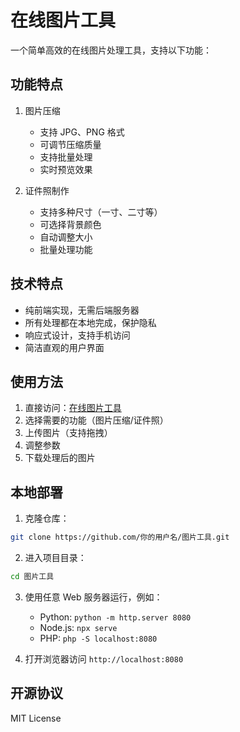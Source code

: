 # 在线图片工具

一个简单高效的在线图片处理工具，支持以下功能：

## 功能特点

1. 图片压缩
   - 支持 JPG、PNG 格式
   - 可调节压缩质量
   - 支持批量处理
   - 实时预览效果
   
2. 证件照制作
   - 支持多种尺寸（一寸、二寸等）
   - 可选择背景颜色
   - 自动调整大小
   - 批量处理功能

## 技术特点

- 纯前端实现，无需后端服务器
- 所有处理都在本地完成，保护隐私
- 响应式设计，支持手机访问
- 简洁直观的用户界面

## 使用方法

1. 直接访问：[在线图片工具](https://你的用户名.github.io/图片工具/)
2. 选择需要的功能（图片压缩/证件照）
3. 上传图片（支持拖拽）
4. 调整参数
5. 下载处理后的图片

## 本地部署

1. 克隆仓库：
```bash
git clone https://github.com/你的用户名/图片工具.git
```

2. 进入项目目录：
```bash
cd 图片工具
```

3. 使用任意 Web 服务器运行，例如：
   - Python: `python -m http.server 8080`
   - Node.js: `npx serve`
   - PHP: `php -S localhost:8080`

4. 打开浏览器访问 `http://localhost:8080`

## 开源协议

MIT License 